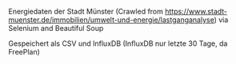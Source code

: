 Energiedaten der Stadt Münster (Crawled from https://www.stadt-muenster.de/immobilien/umwelt-und-energie/lastganganalyse) via Selenium and Beautiful Soup

Gespeichert als CSV und InfluxDB (InfluxDB nur letzte 30 Tage, da FreePlan)
